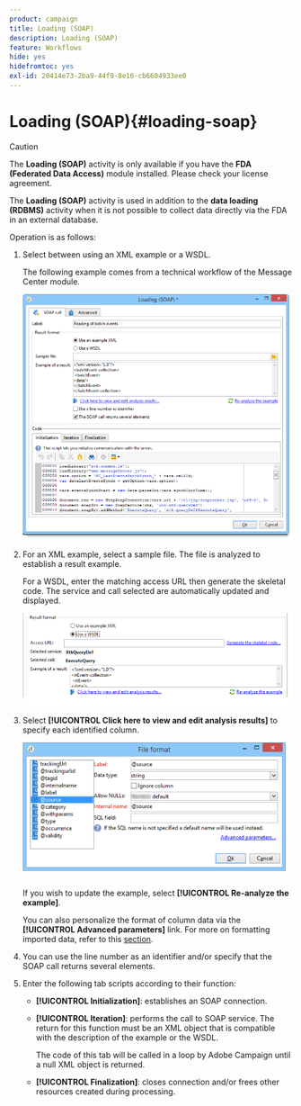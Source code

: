 ```yaml
---
product: campaign
title: Loading (SOAP)
description: Loading (SOAP)
feature: Workflows
hide: yes
hidefromtoc: yes
exl-id: 20414e73-2ba9-44f9-8e16-cb6604933ee0
---
```

# Loading (SOAP){#loading-soap}



>[!CAUTION]
>
>The **Loading (SOAP)** activity is only available if you have the **FDA (Federated Data Access)** module installed. Please check your license agreement.

The **Loading (SOAP)** activity is used in addition to the **data loading (RDBMS)** activity when it is not possible to collect data directly via the FDA in an external database.

Operation is as follows:

1. Select between using an XML example or a WSDL.

   The following example comes from a technical workflow of the Message Center module.

   ![](assets/load_soap_002.png)

1. For an XML example, select a sample file. The file is analyzed to establish a result example.

   For a WSDL, enter the matching access URL then generate the skeletal code. The service and call selected are automatically updated and displayed.

   ![](assets/soap_load_003.png)

1. Select **[!UICONTROL Click here to view and edit analysis results]** to specify each identified column.

   ![](assets/soap_load_001.png)

   If you wish to update the example, select **[!UICONTROL Re-analyze the example]**.

   You can also personalize the format of column data via the **[!UICONTROL Advanced parameters]** link. For more on formatting imported data, refer to this [section](../../platform/using/executing-import-jobs.md).

1. You can use the line number as an identifier and/or specify that the SOAP call returns several elements.
1. Enter the following tab scripts according to their function:

    * **[!UICONTROL Initialization]**: establishes an SOAP connection.
    * **[!UICONTROL Iteration]**: performs the call to SOAP service. The return for this function must be an XML object that is compatible with the description of the example or the WSDL.

      The code of this tab will be called in a loop by Adobe Campaign until a null XML object is returned.
    
    * **[!UICONTROL Finalization]**: closes connection and/or frees other resources created during processing.
